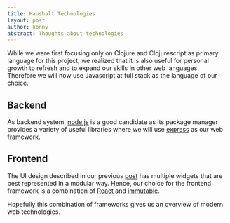 ```yaml
---
title: Haushalt Technologies
layout: post
author: konny
abstract: Thoughts about technologies
---
```


While we were first focusing only on Clojure and Clojurescript as primary language for this project, we realized that it is also useful for personal growth to refresh and to expand our skills in other web languages. Therefore we will now use Javascript at full stack as the language of our choice.

## Backend
As backend system, [node.js](https://nodejs.org/) is a good candidate as its package manager provides a variety of useful libraries where we will use [express](http://expressjs.com/) as our web framework.

## Frontend
The UI design described in our previous [post](https://lambda-kollektiv.github.io/2015/07/29/haushalt_design/) has multiple widgets that are best represented in a modular way. Hence, our choice for the frontend framework is a combination of [React](https://facebook.github.io/react/) and [immutable](https://facebook.github.io/immutable-js/).

Hopefully this combination of frameworks gives us an overview of modern web technologies.
